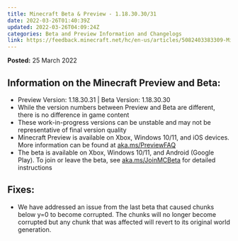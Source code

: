 ```yaml
---
title: Minecraft Beta & Preview - 1.18.30.30/31
date: 2022-03-26T01:40:39Z
updated: 2022-03-26T04:09:24Z
categories: Beta and Preview Information and Changelogs
link: https://feedback.minecraft.net/hc/en-us/articles/5082403383309-Minecraft-Beta-Preview-1-18-30-30-31
---
```


**Posted:** 25 March 2022

## Information on the Minecraft Preview and Beta: 

-   Preview Version: 1.18.30.31 \| Beta Version: 1.18.30.30
-   While the version numbers between Preview and Beta are different, there is no difference in game content
-   These work-in-progress versions can be unstable and may not be representative of final version quality
-   Minecraft Preview is available on Xbox, Windows 10/11, and iOS devices. More information can be found at [aka.ms/PreviewFAQ](http://aka.ms/PreviewFAQ)
-   The beta is available on Xbox, Windows 10/11, and Android (Google Play). To join or leave the beta, see [aka.ms/JoinMCBeta](https://aka.ms/JoinMCBeta) for detailed instructions

## Fixes: 

-   We have addressed an issue from the last beta that caused chunks below y=0 to become corrupted. The chunks will no longer become corrupted but any chunk that was affected will revert to its original world generation.
